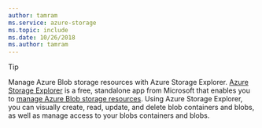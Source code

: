```yaml
---
author: tamram
ms.service: azure-storage
ms.topic: include
ms.date: 10/26/2018
ms.author: tamram
---
```

> [!TIP]
> 
> Manage Azure Blob storage resources with Azure Storage Explorer. 
> [Azure Storage Explorer](https://azure.microsoft.com/features/storage-explorer/) is a free, standalone app from Microsoft that enables you to [manage Azure Blob storage resources](../articles/vs-azure-tools-storage-explorer-blobs.md). Using Azure Storage Explorer, you can visually create, read, update, and delete blob containers and blobs, as well as manage access to your blobs containers and blobs.


